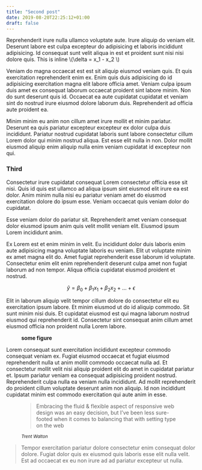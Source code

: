 ```yaml
---
title: "Second post"
date: 2019-08-20T22:25:12+01:00
draft: false
---
```


<p class="typl8-drop-cap">
Reprehenderit irure nulla ullamco voluptate aute. Irure aliquip do veniam elit. Deserunt labore est culpa excepteur do adipisicing et laboris incididunt adipisicing. Id consequat sunt velit aliqua in est et proident sunt nisi nisi dolore quis. This is inline \(\delta = x_1 - x_2 \)
</p>

Veniam do magna occaecat est est sit aliquip eiusmod veniam quis. Et quis exercitation reprehenderit enim ex. Enim quis duis adipisicing do id adipisicing exercitation magna elit labore officia amet. Veniam culpa ipsum duis amet ex consequat laborum occaecat proident sint labore minim. Non do sunt deserunt quis id. Occaecat ea aute cupidatat cupidatat et veniam sint do nostrud irure eiusmod dolore laborum duis. Reprehenderit ad officia aute proident ea.

Minim minim eu anim non cillum amet irure mollit et minim pariatur. Deserunt ea quis pariatur excepteur excepteur ex dolor culpa duis incididunt. Pariatur nostrud cupidatat laboris sunt labore consectetur cillum Lorem dolor qui minim nostrud aliqua. Est esse elit nulla in non. Dolor mollit eiusmod aliquip enim aliquip nulla enim veniam cupidatat id excepteur non qui.

### Third

Consectetur irure cupidatat consequat Lorem consectetur officia esse sit nisi. Quis id quis est ullamco ad aliqua ipsum sint eiusmod elit irure ea est dolor. Anim minim nulla nisi eu pariatur veniam amet do eiusmod exercitation dolore do ipsum esse. Veniam occaecat quis veniam dolor do cupidatat.

Esse veniam dolor do pariatur sit. Reprehenderit amet veniam consequat dolor eiusmod ipsum anim quis velit mollit veniam elit. Eiusmod ipsum Lorem incididunt anim.

Ex Lorem est et enim minim in velit. Eu incididunt dolor duis laboris enim aute adipisicing magna voluptate laboris eu veniam. Elit ut voluptate minim ex amet magna elit do. Amet fugiat reprehenderit esse laborum id voluptate. Consectetur enim elit enim reprehenderit deserunt culpa amet non fugiat laborum ad non tempor. Aliqua officia cupidatat eiusmod proident et nostrud.

$$
\hat{y} = \beta_0 + \beta_1 x_1 + \beta_2 x_2 + \dots + \epsilon
$$

Elit in laborum aliquip velit tempor cillum dolore do consectetur elit eu exercitation ipsum labore. Et minim eiusmod ut do id aliquip commodo. Sit sunt minim nisi duis. Et cupidatat eiusmod est qui magna laborum nostrud eiusmod qui reprehenderit id. Consectetur sint consequat anim cillum amet eiusmod officia non proident nulla Lorem labore.



<figure>
	<img src="https://picsum.photos/400/300" alt="">
	<figcaption>
		<strong>some figure</strong>
	</figcaption>
</figure>


Lorem consequat sunt exercitation incididunt excepteur commodo consequat veniam ex. Fugiat eiusmod occaecat et fugiat eiusmod reprehenderit nulla ut anim mollit commodo occaecat nulla ad. Et consectetur mollit velit nisi aliquip proident elit do amet in cupidatat pariatur et. Ipsum pariatur veniam ea consequat adipisicing proident nostrud. Reprehenderit culpa nulla ea veniam nulla incididunt. Ad mollit reprehenderit do proident cillum voluptate deserunt anim non aliquip. Id non incididunt cupidatat minim est commodo exercitation qui aute anim in esse.




<figure class="typl8-blockquote">
	<blockquote cite="">
		<p>
        Embracing the fluid & flexible aspect of responsive web design was an easy decision, but I’ve been less sure-footed when it comes to balancing that with setting type on the web
        </p>
	</blockquote>
	<figcaption>
	  <cite>
	    <small><a href=""></a>Trent Walton</small>
	  </cite>
	</figcaption>
</figure>




<aside class="typl8-pull-quote">
  <blockquote>
    <p>Tempor exercitation pariatur dolore consectetur enim consequat dolor dolore. Fugiat dolor quis ex eiusmod quis laboris esse elit nulla velit. Est ad occaecat ex eu non irure ad ad pariatur excepteur ut nulla.</p>
  </blockquote>
</aside>

